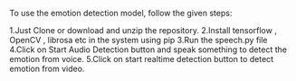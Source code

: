 To use the emotion detection model, follow the given steps:

1.Just Clone or download and unzip the repository.
2.Install tensorflow , OpenCV , librosa etc in the system using pip 
3.Run the speech.py file 
4.Click on Start Audio  Detection button and speak something to detect the emotion from voice.
5.Click on start realtime detection button to detect emotion from video.
